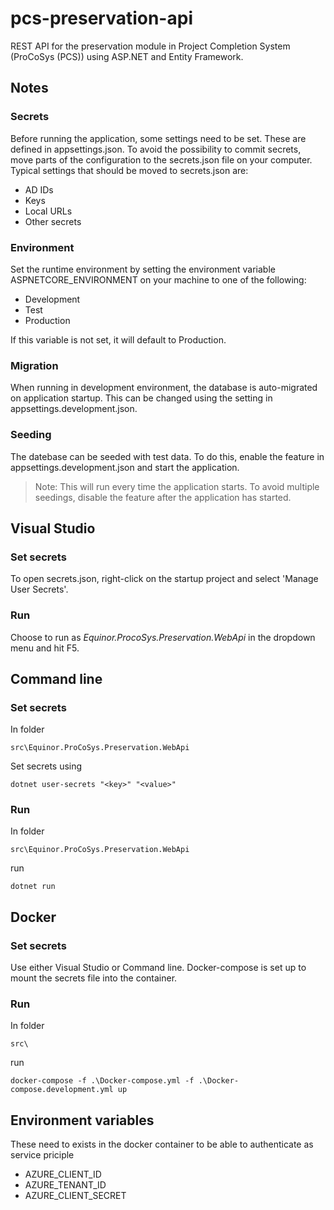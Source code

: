 # pcs-preservation-api
REST API for the preservation module in Project Completion System (ProCoSys (PCS)) using ASP.NET and Entity Framework.

## Notes

### Secrets
Before running the application, some settings need to be set. These are defined in appsettings.json. To avoid the possibility to commit secrets, move parts of the configuration to the secrets.json file on your computer.
Typical settings that should be moved to secrets.json are:
* AD IDs
* Keys
* Local URLs
* Other secrets

### Environment
Set the runtime environment by setting the environment variable ASPNETCORE_ENVIRONMENT on your machine to one of the following:
* Development
* Test
* Production

If this variable is not set, it will default to Production.

### Migration
When running in development environment, the database is auto-migrated on application startup. This can be changed using the setting in appsettings.development.json.

### Seeding
The datebase can be seeded with test data. To do this, enable the feature in appsettings.development.json and start the application.
>Note: This will run every time the application starts. To avoid multiple seedings, disable the feature after the application has started.

## Visual Studio
### Set secrets
 To open secrets.json, right-click on the startup project and select 'Manage User Secrets'.
### Run

Choose to run as *Equinor.ProcoSys.Preservation.WebApi* in the dropdown menu and hit F5.

## Command line
### Set secrets
In folder
```
src\Equinor.ProCoSys.Preservation.WebApi
```
Set secrets using
```console
dotnet user-secrets "<key>" "<value>"
```
### Run
In folder
```
src\Equinor.ProCoSys.Preservation.WebApi
```
run
```console
dotnet run
```

## Docker
### Set secrets
Use either Visual Studio or Command line. Docker-compose is set up to mount the secrets file into the container.
### Run
In folder
```
src\
```
run
```console
docker-compose -f .\Docker-compose.yml -f .\Docker-compose.development.yml up
```

## Environment variables
These need to exists in the docker container to be able to authenticate as service priciple
- AZURE_CLIENT_ID
- AZURE_TENANT_ID
- AZURE_CLIENT_SECRET
